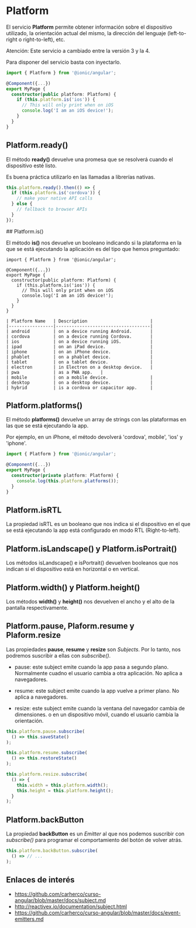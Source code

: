 # Platform

El servicio **Platform** permite obtener información sobre el dispositivo utilizado, la orientación actual del mismo, la dirección del lenguaje (left-to-right o right-to-left), etc.

Atención: Este servicio a cambiado entre la versión 3 y la 4.

Para disponer del servicio basta con inyectarlo.

```typescript
import { Platform } from '@ionic/angular';

@Component({...})
export MyPage {
  constructor(public platform: Platform) {
    if (this.platform.is('ios')) {
      // This will only print when on iOS
      console.log('I am an iOS device!');
    }
  }
}
```

## Platform.ready()

El método **ready()** devuelve una promesa que se resolverá cuando el dispositivo esté listo.

Es buena práctica utilizarlo en las llamadas a librerías nativas. 

```typescript
this.platform.ready().then(() => {
  if (this.platform.is('cordova')) {
    // make your native API calls
  } else {
    // fallback to browser APIs
  }
});
```

## Platform.is()

El método **is()** nos devuelve un booleano indicando si la plataforma en la que se está ejecutando la aplicación es del tipo que hemos preguntado:

```
import { Platform } from '@ionic/angular';

@Component({...})
export MyPage {
  constructor(public platform: Platform) {
    if (this.platform.is('ios')) {
      // This will only print when on iOS
      console.log('I am an iOS device!');
    }
  }
}
```

```
| Platform Name   | Description                        |
|-----------------|------------------------------------|
| android         | on a device running Android.       |
| cordova         | on a device running Cordova.       |
| ios             | on a device running iOS.           |
| ipad            | on an iPad device.                 |
| iphone          | on an iPhone device.               |
| phablet         | on a phablet device.               |
| tablet          | on a tablet device.                |
| electron        | in Electron on a desktop device.   |
| pwa             | as a PWA app.   |
| mobile          | on a mobile device.                |
| desktop         | on a desktop device.               |
| hybrid          | is a cordova or capacitor app.     |
```

## Platform.platforms()

El método **platforms()** devuelve un array de strings con las plataformas en las que se está ejecutando la app.

Por ejemplo, en un iPhone, el método devolverá 'cordova', mobile', 'ios' y 'iphone'.

```typescript
import { Platform } from '@ionic/angular';

@Component({...})
export MyPage {
  constructor(private platform: Platform) {
    console.log(this.platform.platforms());
  }
}
```

## Platform.isRTL

La propiedad isRTL es un booleano que nos indica si el dispositivo en el que se está ejecutando la app está configurado en modo RTL (Right-to-left).

## Platform.isLandscape() y Platform.isPortrait()

Los métodos isLandscape() e isPortrait() devuelven booleanos que nos indican si el dispositivo está en horizontal o en vertical.

## Platform.width() y Platform.height()

Los métodos **width()** y **height()** nos devuelven el ancho y el alto de la pantalla respectivamente.

## Platform.pause, Plaform.resume y Plaform.resize

Las propiedades **pause**, **resume** y **resize** son *Subjects*. Por lo tanto, nos podremos suscribir a ellas con *subscribe()*.

- pause: este subject emite cuando la app pasa a segundo plano. Normalmente cuadno el usuario cambia a otra aplicación. No aplica a navegadores.

- resume: este subject emite cuando la app vuelve a primer plano. No aplica a navegadores.

- resize: este subject emite cuando la ventana del navegador cambia de dimensiones. o en un dispositivo móvil, cuando el usuario cambia la orientación.

```typescript
this.platform.pause.subscribe(
  () => this.saveState()
);

this.platform.resume.subscribe(
  () => this.restoreState()
);

this.platform.resize.subscribe(
  () => {
  	this.width = this.platform.width();
  	this.height = this.platform.height();
  }
);
```

## Platform.backButton

La propiedad **backButton** es un *Emitter* al que nos podemos suscribir con *subscribe()* para programar el comportamiento del botón de volver atrás. 

```typescript
this.platform.backButton.subscribe(
  () => // ...
);
```

## Enlaces de interés

- https://github.com/carherco/curso-angular/blob/master/docs/subject.md
- http://reactivex.io/documentation/subject.html
- https://github.com/carherco/curso-angular/blob/master/docs/event-emitters.md
